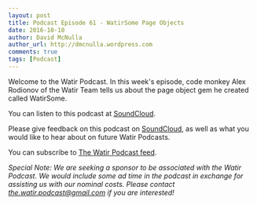 ```yaml
---
layout: post
title: Podcast Episode 61 - WatirSome Page Objects
date: 2016-10-10
author: David McNulla
author_url: http://dmcnulla.wordpress.com
comments: true
tags: [Podcast]
---
```


Welcome to the Watir Podcast. In this week's episode, code monkey Alex Rodionov of the Watir Team tells us about the page object gem he created called WatirSome.

You can listen to this podcast at [SoundCloud](https://soundcloud.com/the-watir-podcast/episode-61-watirsome).

<!--more-->
Please give feedback on this podcast on [SoundCloud](https://soundcloud.com/the-watir-podcast/episode-61-watirsome), as well as what you would like to hear about on future Watir Podcasts.

You can subscribe to [The Watir Podcast feed](http://feeds.soundcloud.com/users/soundcloud:users:248873479/sounds.rss).

*Special Note: We are seeking a sponsor to be associated with the Watir Podcast. We would include some ad time in the podcast in exchange for assisting us with our nominal costs. Please contact the.watir.podcast@gmail.com if you are interested!*
